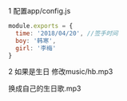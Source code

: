 
1 配置app/config.js

```javascript
module.exports = {
  time: '2018/04/20', //签手时间
  boy: '韩寒',
  girl: '李梅'
}

```

2 如果是生日 修改music/hb.mp3 

换成自己的生日歌.mp3

